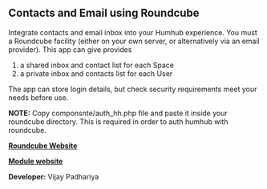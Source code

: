 ## Contacts and Email using Roundcube

Integrate contacts and email inbox into your Humhub experience. You must a Roundcube facility (either on your own server, or alternatively via an email provider). This app can give provides

1. a shared inbox and contact list for each Space
2. a private inbox and contacts list for each User

The app can store login details, but check security requirements meet your needs before use.

**NOTE:** Copy componsnte/auth_hh.php file and paste it inside your roundcube directory. This is required in order to auth humhub with roundcube.

[__Roundcube Website__](https://roundcube.net/)

[__Module website__](https://github.com/olantrust/humhub-roundcube)

__Developer:__ Vijay Padhariya
